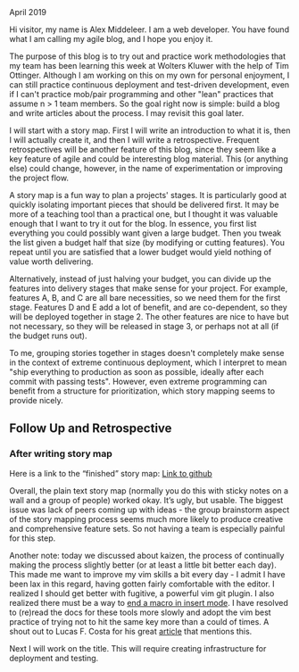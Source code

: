 <div class="publishDate">April 2019</div>

Hi visitor, my name is Alex Middeleer. I am a web developer. You have found what I am calling my agile blog, and I hope you enjoy it.

The purpose of this blog is to try out and practice work methodologies that my team has been learning this week at Wolters Kluwer with the help of Tim Ottinger. Although I am working on this on my own for personal enjoyment, I can still practice continuous deployment and test-driven development, even if I can't practice mob/pair programming and other "lean" practices that assume n > 1 team members. So the goal right now is simple: build a blog and write articles about the process. I may revisit this goal later.

I will start with a story map. First I will write an introduction to what it is, then I will actually create it, and then I will write a retrospective. Frequent retrospectives will be another feature of this blog, since they seem like a key feature of agile and could be interesting blog material. This (or anything else) could change, however, in the name of experimentation or improving the project flow.

A story map is a fun way to plan a projects' stages. It is particularly good at quickly isolating important pieces that should be delivered first. It may be more of a teaching tool than a practical one, but I thought it was valuable enough that I want to try it out for the blog. In essence, you first list everything you could possibly want given a large budget. Then you tweak the list given a budget half that size (by modifying or cutting features). You repeat until you are satisfied that a lower budget would yield nothing of value worth delivering.

Alternatively, instead of just halving your budget, you can divide up the features into delivery stages that make sense for your project. For example, features A, B, and C are all bare necessities, so we need them for the first stage. Features D and E add a lot of benefit, and are co-dependent, so they will be deployed together in stage 2. The other features are nice to have but not necessary, so they will be released in stage 3, or perhaps not at all (if the budget runs out).

To me, grouping stories together in stages doesn't completely make sense in the context of extreme continuous deployment, which I interpret to mean "ship everything to production as soon as possible, ideally after each commit with passing tests". However, even extreme programming can benefit from a structure for prioritization, which story mapping seems to provide nicely.

## Follow Up and Retrospective

### After writing story map

Here is a link to the “finished” story map: <a href="https://raw.githubusercontent.com/alexmiddeleer/agile-blog/master/doc/story-map.md">Link to github</a>

Overall, the plain text story map (normally you do this with sticky notes on a wall and a group of people) worked okay. It’s ugly, but usable. The biggest issue was lack of peers coming up with ideas - the group brainstorm aspect of the story mapping process seems much more likely to produce creative and comprehensive feature sets. So not having a team is especially painful for this step.

Another note: today we discussed about kaizen, the process of continually making the process slightly better (or at least a little bit better each day). This made me want to improve my vim skills a bit every day - I admit I have been lax in this regard, having gotten fairly comfortable with the editor. I realized I should get better with fugitive, a powerful vim git plugin. I also realized there must be a way to <a href="https://stackoverflow.com/questions/23314320/vim-macros-insert-mode">end a macro in insert mode</a>. I have resolved to (re)read the docs for these tools more slowly and adopt the vim best practice of trying not to hit the same key more than a could of times. A shout out to Lucas F. Costa for his great <a href="https://lucasfcosta.com/2019/02/10/terminal-guide-2019.html">article</a> that mentions this.

Next I will work on the title. This will require creating infrastructure for deployment and testing.
